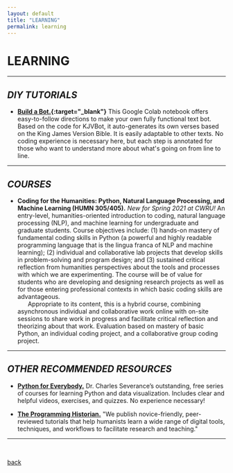 ```yaml
---
layout: default
title: "LEARNING"
permalink: learning
---  
```


# LEARNING #  

---  

## *DIY TUTORIALS* ##

  + **[Build a Bot.](https://colab.research.google.com/drive/18f0pvnrb7I7IAYu1soWRBi4RiwLbW5Iy?usp=sharing){:target="_blank"}** This Google Colab notebook offers easy-to-follow directions to make your own fully functional text bot. Based on the code for KJVBot, it auto-generates its own verses based on the King James Version Bible. It is easily adaptable to other texts. No coding experience is necessary here, but each step is annotated for those who want to understand more about what's going on from line to line.

---
## *COURSES* ##

  + **Coding for the Humanities: Python, Natural Language Processing, and Machine Learning (HUMN 305/405).** *New for Spring 2021 at CWRU!* An entry-level, humanities-oriented introduction to coding, natural language processing (NLP), and machine learning for undergraduate and graduate students. Course objectives include: (1) hands-on mastery of fundamental coding skills in Python (a powerful and highly readable programming language that is the lingua franca of NLP and machine learning); (2) individual and collaborative lab projects that develop skills in problem-solving and program design; and (3) sustained critical reflection from humanities perspectives about the tools and processes with which we are experimenting. The course will be of value for students who are developing and designing research projects as well as for those entering professional contexts in which basic coding skills are advantageous.  
&nbsp; &nbsp; &nbsp; Appropriate to its content, this is a hybrid course, combining asynchronous individual and collaborative work online with on-site sessions to share work in progress and facilitate critical reflection and theorizing about that work. Evaluation based on mastery of basic Python, an individual coding project, and a collaborative group coding project.

---


## *OTHER RECOMMENDED RESOURCES* ##

  + **[Python for Everybody.](https://www.py4e.com/)** Dr. Charles Severance’s outstanding, free series of courses for learning Python and data visualization. Includes clear and helpful videos, exercises, and quizzes. No experience necessary!
  
  + **[The Programming Historian.](https://programminghistorian.org)** "We publish novice-friendly, peer-reviewed tutorials that help humanists learn a wide range of digital tools, techniques, and workflows to facilitate research and teaching."

---  
&nbsp;

[back](./)
